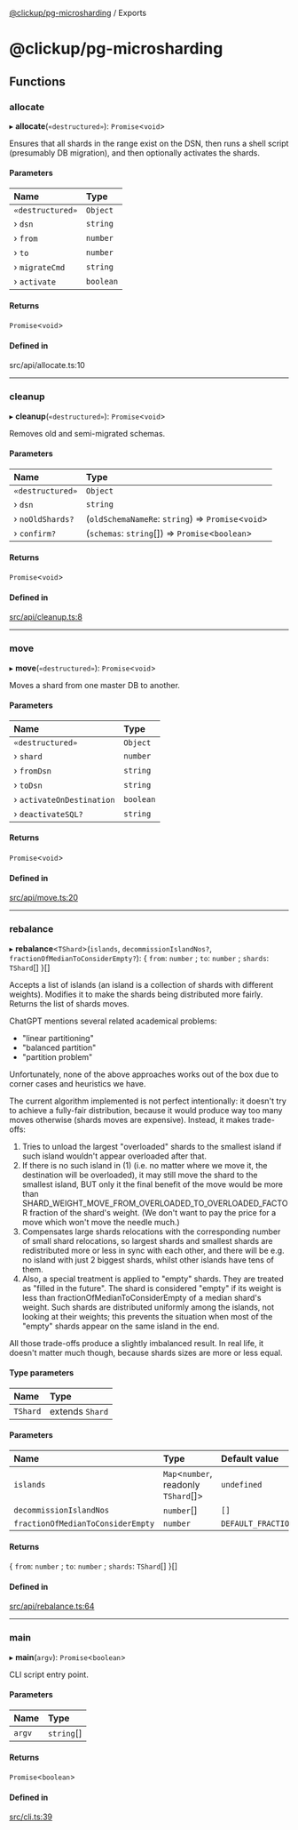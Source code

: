 [@clickup/pg-microsharding](README.md) / Exports

# @clickup/pg-microsharding

## Functions

### allocate

▸ **allocate**(`«destructured»`): `Promise`\<`void`\>

Ensures that all shards in the range exist on the DSN, then runs a shell
script (presumably DB migration), and then optionally activates the shards.

#### Parameters

| Name | Type |
| :------ | :------ |
| `«destructured»` | `Object` |
| › `dsn` | `string` |
| › `from` | `number` |
| › `to` | `number` |
| › `migrateCmd` | `string` |
| › `activate` | `boolean` |

#### Returns

`Promise`\<`void`\>

#### Defined in

src/api/allocate.ts:10

___

### cleanup

▸ **cleanup**(`«destructured»`): `Promise`\<`void`\>

Removes old and semi-migrated schemas.

#### Parameters

| Name | Type |
| :------ | :------ |
| `«destructured»` | `Object` |
| › `dsn` | `string` |
| › `noOldShards?` | (`oldSchemaNameRe`: `string`) => `Promise`\<`void`\> |
| › `confirm?` | (`schemas`: `string`[]) => `Promise`\<`boolean`\> |

#### Returns

`Promise`\<`void`\>

#### Defined in

[src/api/cleanup.ts:8](https://github.com/clickup/pg-microsharding/blob/master/src/api/cleanup.ts#L8)

___

### move

▸ **move**(`«destructured»`): `Promise`\<`void`\>

Moves a shard from one master DB to another.

#### Parameters

| Name | Type |
| :------ | :------ |
| `«destructured»` | `Object` |
| › `shard` | `number` |
| › `fromDsn` | `string` |
| › `toDsn` | `string` |
| › `activateOnDestination` | `boolean` |
| › `deactivateSQL?` | `string` |

#### Returns

`Promise`\<`void`\>

#### Defined in

[src/api/move.ts:20](https://github.com/clickup/pg-microsharding/blob/master/src/api/move.ts#L20)

___

### rebalance

▸ **rebalance**\<`TShard`\>(`islands`, `decommissionIslandNos?`, `fractionOfMedianToConsiderEmpty?`): \{ `from`: `number` ; `to`: `number` ; `shards`: `TShard`[]  }[]

Accepts a list of islands (an island is a collection of shards with different
weights). Modifies it to make the shards being distributed more fairly.
Returns the list of shards moves.

ChatGPT mentions several related academical problems:
- "linear partitioning"
- "balanced partition"
- "partition problem"

Unfortunately, none of the above approaches works out of the box due to
corner cases and heuristics we have.

The current algorithm implemented is not perfect intentionally: it doesn't
try to achieve a fully-fair distribution, because it would produce way too
many moves otherwise (shards moves are expensive). Instead, it makes
trade-offs:
1. Tries to unload the largest "overloaded" shards to the smallest island if
   such island wouldn't appear overloaded after that.
2. If there is no such island in (1) (i.e. no matter where we move it, the
   destination will be overloaded), it may still move the shard to the
   smallest island, BUT only it the final benefit of the move would be more
   than SHARD_WEIGHT_MOVE_FROM_OVERLOADED_TO_OVERLOADED_FACTOR fraction of
   the shard's weight. (We don't want to pay the price for a move which won't
   move the needle much.)
3. Compensates large shards relocations with the corresponding number of
   small shard relocations, so largest shards and smallest shards are
   redistributed more or less in sync with each other, and there will be e.g.
   no island with just 2 biggest shards, whilst other islands have tens of
   them.
4. Also, a special treatment is applied to "empty" shards. They are treated
   as "filled in the future". The shard is considered "empty" if its weight
   is less than fractionOfMedianToConsiderEmpty of a median shard's weight.
   Such shards are distributed uniformly among the islands, not looking at
   their weights; this prevents the situation when most of the "empty" shards
   appear on the same island in the end.

All those trade-offs produce a slightly imbalanced result. In real life, it
doesn't matter much though, because shards sizes are more or less equal.

#### Type parameters

| Name | Type |
| :------ | :------ |
| `TShard` | extends `Shard` |

#### Parameters

| Name | Type | Default value |
| :------ | :------ | :------ |
| `islands` | `Map`\<`number`, readonly `TShard`[]\> | `undefined` |
| `decommissionIslandNos` | `number`[] | `[]` |
| `fractionOfMedianToConsiderEmpty` | `number` | `DEFAULT_FRACTION_OF_MEDIAN_TO_CONSIDER_EMPTY` |

#### Returns

\{ `from`: `number` ; `to`: `number` ; `shards`: `TShard`[]  }[]

#### Defined in

[src/api/rebalance.ts:64](https://github.com/clickup/pg-microsharding/blob/master/src/api/rebalance.ts#L64)

___

### main

▸ **main**(`argv`): `Promise`\<`boolean`\>

CLI script entry point.

#### Parameters

| Name | Type |
| :------ | :------ |
| `argv` | `string`[] |

#### Returns

`Promise`\<`boolean`\>

#### Defined in

[src/cli.ts:39](https://github.com/clickup/pg-microsharding/blob/master/src/cli.ts#L39)
